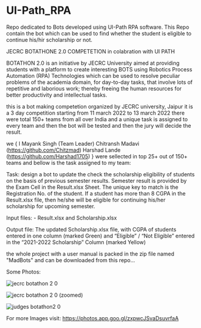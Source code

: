 # UI-Path_RPA
Repo dedicated to Bots developed using UI-Path RPA software.
This Repo contain the bot which can be used to find whether the student is eligible to continue his/hir scholarship or not.


JECRC BOTATHONE 2.0 COMPETETION in colabration with UI PATH 

BOTATHON 2.0 is an initiative by JECRC University aimed at providing students with a platform to create interesting BOTS using Robotics Process Automation (RPA) Technologies which can be used to resolve peculiar problems of the academia domain, for day-to-day tasks, that involve lots of repetitive and laborious work; thereby freeing the human resources for better productivity and intellectual tasks.

this is a bot making competetion organized by JECRC university, Jaipur
it is a 3 day competition starting from 11 march 2022 to 13 march 2022 
there were total 150+ teams from all over India and a unique task is assigned to every team and then the bot will be tested and then the jury will decide the result.

we
{
  I Mayank Singh (Team Leader)
  Chitransh Madavi (https://github.com/Chitzmad)
  Harshad Lande (https://github.com/Harshad1705)
}
were sellected in top 25+ out of 150+ teams and bellow is the task assigned to my team:



Task: design a bot to update the check the scholarship eligibility of students on the
basis of previous semester results. Semester result is provided by the Exam Cell
in the Result.xlsx Sheet. The unique key to match is the Registration No. of the
student.
If a student has more than 8 CGPA in the Result.xlsx file, then he/she will be
eligible for continuing his/her scholarship for upcoming semester.

Input files: - Result.xlsx and Scholarship.xlsx

Output file: The updated Scholarship.xlsx file, with CGPA of students entered
in one column (marked Green) and “Eligible” / “Not Eligible” entered in the
“2021-2022 Scholarship” Column (marked Yellow)

the whole project with a user manual is packed in the zip file named "MadBots" and can be downloaded from this repo...


Some Photos:

![jecrc botathon 2 0](https://user-images.githubusercontent.com/67374046/163803624-229add97-12ee-46b0-9699-6a751637cb2a.jpg)


![jecrc botathon 2 0 (zoomed)](https://user-images.githubusercontent.com/67374046/163803737-01ee86e3-a5f2-4753-9c87-bf6db3a2fab3.jpg)

![judges botathon2 0](https://user-images.githubusercontent.com/67374046/163803992-b46b6a62-f00c-46b9-82d4-c88838601b62.jpg)

For more Images visit: https://photos.app.goo.gl/zxpwcJSvaDsuvrfaA
